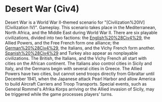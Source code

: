 # Desert War (Civ4)

Desert War is a World War II-themed scenario for "[Civilization%20IV](Civilization IV)".
Gameplay.
This scenario takes place in the Mediterranean, North Africa, and the Middle East during World War II. There are six playable civilizations, divided into two factions: the [English%20%28Civ4%29](British), the Allied Powers, and the Free French form one alliance; the [German%20%28Civ4%29](Germans), the Italians, and the Vichy French form another. [Spanish%20%28Civ4%29](Spain) and Turkey also appear as nonplayable civilizations.
The British, the Italians, and the Vichy French all start with cities on the African continent. The Italians also control cities in Sicily and Italy, and the Germans begin with several cities in Greece. The Allied Powers have two cities, but cannot send troops directly from Gibraltar until December 1941, when the Japanese attack Pearl Harbor and allow America to build Aircraft Carriers and Troop Transports. Special events, such as General Rommel's Afrika Korps arriving or the Allied invasion of Sicily, may be triggered while the game processes players' turns.